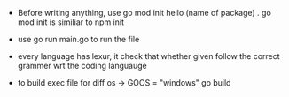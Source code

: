 - Before writing anything, use go mod init hello (name of package) . go mod init is similiar to npm init <!--it is a good practice-->

- use go run main.go to run the file
- every language has lexur, it check that whether given follow the correct grammer wrt the coding languauge

<!-- go help // use this to get know about functionality of any function , go env GOPATH  // tell you the path of go file in ur pc-->


- to build exec file for diff os -> GOOS = "windows" go build
